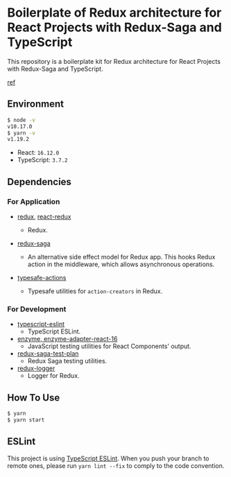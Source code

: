 # Boilerplate of Redux architecture for React Projects with Redux-Saga and TypeScript

This repository is a boilerplate kit for Redux architecture for React Projects with Redux-Saga and TypeScript.

[ref](https://itnext.io/scalable-redux-architecture-for-react-projects-with-redux-saga-and-typescript-f6afe1dece9b)

## **Environment**

```bash
$ node -v
v10.17.0
$ yarn -v
v1.19.2
```

- React: `16.12.0`
- TypeScript: `3.7.2`

## Dependencies

### For Application

- [redux](https://github.com/reduxjs/redux), [react-redux](https://github.com/reduxjs/react-redux)
  - Redux.
- [redux-saga](https://github.com/redux-saga/redux-saga)
  - An alternative side effect model for Redux app. This hooks Redux action in the middleware, which allows asynchronous operations.
- [typesafe-actions](https://github.com/piotrwitek/typesafe-actions)

  - Typesafe utilities for `action-creators` in Redux.

### For Development

- [typescript-eslint](https://github.com/typescript-eslint/typescript-eslint)
  - TypeScript ESLint.
- [enzyme, enzyme-adapter-react-16](https://github.com/airbnb/enzyme)
  - JavaScript testing utilities for React Components' output.
- [redux-saga-test-plan](https://github.com/jfairbank/redux-saga-test-plan)
  - Redux Saga testing utilities.
- [redux-logger](https://github.com/LogRocket/redux-logger)
  - Logger for Redux.

## How To Use

```bash
$ yarn
$ yarn start
```

## ESLint

This project is using [TypeScript ESLint](https://github.com/typescript-eslint/typescript-eslint). When you push your branch to remote ones, please run `yarn lint --fix` to comply to the code convention.
